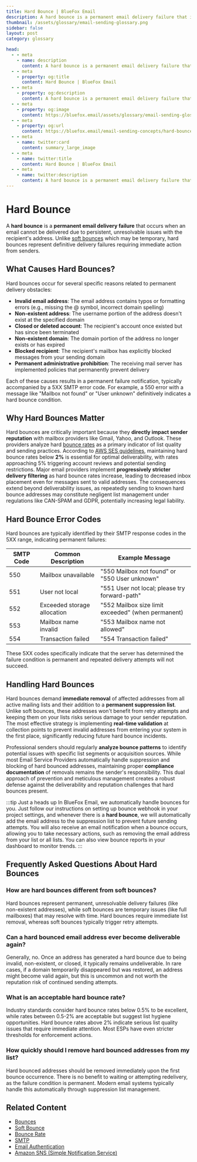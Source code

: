 ```yaml
---
title: Hard Bounce | BlueFox Email
description: A hard bounce is a permanent email delivery failure that indicates the email address is invalid or no longer exists, requiring immediate removal from mailing lists.
thumbnail: /assets/glossary/email-sending-glossary.png
sidebar: false
layout: post
category: glossary

head:
  - - meta
    - name: description
      content: A hard bounce is a permanent email delivery failure that indicates the email address is invalid or no longer exists, requiring immediate removal from mailing lists.
  - - meta
    - property: og:title
      content: Hard Bounce | BlueFox Email
  - - meta
    - property: og:description
      content: A hard bounce is a permanent email delivery failure that indicates the email address is invalid or no longer exists, requiring immediate removal from mailing lists.
  - - meta
    - property: og:image
      content: https://bluefox.email/assets/glossary/email-sending-glossary.png
  - - meta
    - property: og:url
      content: https://bluefox.email/email-sending-concepts/hard-bounce
  - - meta
    - name: twitter:card
      content: summary_large_image
  - - meta
    - name: twitter:title
      content: Hard Bounce | BlueFox Email
  - - meta
    - name: twitter:description
      content: A hard bounce is a permanent email delivery failure that indicates the email address is invalid or no longer exists, requiring immediate removal from mailing lists.
---
```

<GlossaryNavigation/>

# Hard Bounce

A **hard bounce** is a **permanent email delivery failure** that occurs when an email cannot be delivered due to persistent, unresolvable issues with the recipient's address. Unlike [soft bounces](/email-sending-concepts/soft-bounce) which may be temporary, hard bounces represent definitive delivery failures requiring immediate action from senders.

## What Causes Hard Bounces?

Hard bounces occur for several specific reasons related to permanent delivery obstacles:

- **Invalid email address**: The email address contains typos or formatting errors (e.g., missing the @ symbol, incorrect domain spelling)
- **Non-existent address**: The username portion of the address doesn't exist at the specified domain
- **Closed or deleted account**: The recipient's account once existed but has since been terminated
- **Non-existent domain**: The domain portion of the address no longer exists or has expired
- **Blocked recipient**: The recipient's mailbox has explicitly blocked messages from your sending domain
- **Permanent administrative prohibition**: The receiving mail server has implemented policies that permanently prevent delivery

Each of these causes results in a permanent failure notification, typically accompanied by a 5XX SMTP error code. For example, a 550 error with a message like "Mailbox not found" or "User unknown" definitively indicates a hard bounce condition.

## Why Hard Bounces Matter

Hard bounces are critically important because they **directly impact sender reputation** with mailbox providers like Gmail, Yahoo, and Outlook. These providers analyze hard [bounce rates](/email-sending-concepts/bounce-rate.md) as a primary indicator of list quality and sending practices. According to [AWS SES guidelines](https://docs.aws.amazon.com/ses/latest/dg/faqs-enforcement.html), maintaining hard bounce rates below **2%** is essential for optimal deliverability, with rates approaching 5% triggering account reviews and potential sending restrictions. Major email providers implement **progressively stricter delivery filtering** as hard bounce rates increase, leading to decreased inbox placement even for messages sent to valid addresses. The consequences extend beyond deliverability issues, as repeatedly sending to known hard bounce addresses may constitute negligent list management under regulations like CAN-SPAM and GDPR, potentially increasing legal liability.

## Hard Bounce Error Codes

Hard bounces are typically identified by their SMTP response codes in the 5XX range, indicating permanent failures:

| SMTP Code | Common Description          | Example Message                                    |
| --------- | --------------------------- | -------------------------------------------------- |
| 550       | Mailbox unavailable         | "550 Mailbox not found" or "550 User unknown"      |
| 551       | User not local              | "551 User not local; please try forward-path"      |
| 552       | Exceeded storage allocation | "552 Mailbox size limit exceeded" (when permanent) |
| 553       | Mailbox name invalid        | "553 Mailbox name not allowed"                     |
| 554       | Transaction failed          | "554 Transaction failed"                           |

These 5XX codes specifically indicate that the server has determined the failure condition is permanent and repeated delivery attempts will not succeed.

## Handling Hard Bounces

Hard bounces demand **immediate removal** of affected addresses from all active mailing lists and their addition to a **permanent suppression list**. Unlike soft bounces, these addresses won't benefit from retry attempts and keeping them on your lists risks serious damage to your sender reputation. The most effective strategy is implementing **real-time validation** at collection points to prevent invalid addresses from entering your system in the first place, significantly reducing future hard bounce incidents.

Professional senders should regularly **analyze bounce patterns** to identify potential issues with specific list segments or acquisition sources. While most Email Service Providers automatically handle suppression and blocking of hard bounced addresses, maintaining proper **compliance documentation** of removals remains the sender's responsibility. This dual approach of prevention and meticulous management creates a robust defense against the deliverability and reputation challenges that hard bounces present.

:::tip Just a heads up
In BlueFox Email, we automatically handle bounces for you. Just follow our instructions on setting up bounce webhook in your project settings, and whenever there is a **hard bounce**, we will automatically add the email address to the suppression list to prevent future sending attempts. You will also receive an email notification when a bounce occurs, allowing you to take necessary actions, such as removing the email address from your list or all lists. You can also view bounce reports in your dashboard to monitor trends.
:::

## Frequently Asked Questions About Hard Bounces

### How are hard bounces different from soft bounces?

Hard bounces represent permanent, unresolvable delivery failures (like non-existent addresses), while soft bounces are temporary issues (like full mailboxes) that may resolve with time. Hard bounces require immediate list removal, whereas soft bounces typically trigger retry attempts.

### Can a hard bounced email address ever become deliverable again?

Generally, no. Once an address has generated a hard bounce due to being invalid, non-existent, or closed, it typically remains undeliverable. In rare cases, if a domain temporarily disappeared but was restored, an address might become valid again, but this is uncommon and not worth the reputation risk of continued sending attempts.

### What is an acceptable hard bounce rate?

Industry standards consider hard bounce rates below 0.5% to be excellent, while rates between 0.5-2% are acceptable but suggest list hygiene opportunities. Hard bounce rates above 2% indicate serious list quality issues that require immediate attention. Most ESPs have even stricter thresholds for enforcement actions.

### How quickly should I remove hard bounced addresses from my list?

Hard bounced addresses should be removed immediately upon the first bounce occurrence. There is no benefit to waiting or attempting redelivery, as the failure condition is permanent. Modern email systems typically handle this automatically through suppression list management.

## Related Content

- [Bounces](/email-sending-concepts/bounces)
- [Soft Bounce](/email-sending-concepts/soft-bounce)
- [Bounce Rate](/email-sending-concepts/bounce-rate)
- [SMTP](/email-sending-concepts/smtp)
- [Email Authentication](/email-sending-concepts/email-authentication)
- [Amazon SNS (Simple Notification Service)](/aws-concepts/aws-sns)

<GlossaryCTA />

